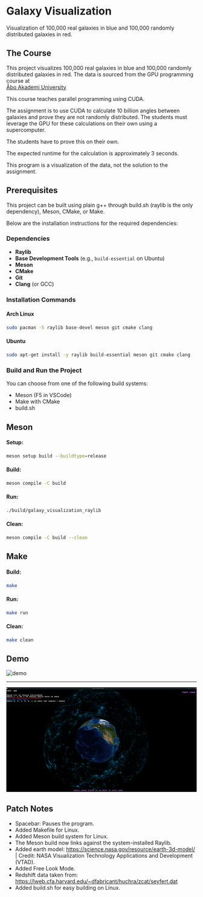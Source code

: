 # Galaxy Visualization

Visualization of 100,000 real galaxies in blue and 100,000 randomly distributed galaxies in red.

## The Course

This project visualizes 100,000 real galaxies in blue and 100,000 randomly distributed galaxies in red. The data is sourced from the GPU programming course at  
[Åbo Akademi University](https://studiehandboken.abo.fi/en/course/IT00CG19/19162?period=2024-2027)

This course teaches parallel programming using CUDA. 

The assignment is to use CUDA to calculate 10 billion angles between galaxies and prove they are not randomly distributed. 
The students must leverage the GPU for these calculations on their own using a supercomputer.

The students have to prove this on their own. 

The expected runtime for the calculation is approximately 3 seconds.


This program is a visualization of the data, not the solution to the assignment.

## Prerequisites

This project can be built using plain g++ through build.sh (raylib is the only dependency), Meson, CMake, or Make. 

Below are the installation instructions for the required dependencies:

### Dependencies

- **Raylib**
- **Base Development Tools** (e.g., `build-essential` on Ubuntu)
- **Meson**
- **CMake**
- **Git**
- **Clang** (or GCC)

### Installation Commands

#### Arch Linux

```bash
sudo pacman -S raylib base-devel meson git cmake clang
```

#### Ubuntu

```bash
sudo apt-get install -y raylib build-essential meson git cmake clang
```

### Build and Run the Project

You can choose from one of the following build systems:
- Meson (F5 in VSCode)
- Make with CMake
- build.sh


## Meson
#### Setup:
```bash
meson setup build --buildtype=release 
```

#### Build:
```bash
meson compile -C build
```

#### Run:
```bash
./build/galaxy_visualization_raylib
```

#### Clean:
```bash
meson compile -C build --clean
```


## Make
#### Build:
```bash
make
```

#### Run:
```bash
make run
```

#### Clean:
```bash
make clean
```



##  Demo

![demo](resources/images/galaxy_viz_demo.gif "galaxy_viz_demo.gif")

---

![screen](resources/images/screenshot.png "screenshot.png")

## Patch Notes

- Spacebar: Pauses the program.
- Added Makefile for Linux.
- Added Meson build system for Linux.
- The Meson build now links against the system-installed Raylib.
- Added earth model: https://science.nasa.gov/resource/earth-3d-model/ | Credit: NASA Visualization Technology Applications and Development (VTAD).
- Added Free Look Mode.
- Redshift data taken from: https://lweb.cfa.harvard.edu/~dfabricant/huchra/zcat/seyfert.dat
- Added build.sh for easy building on Linux.